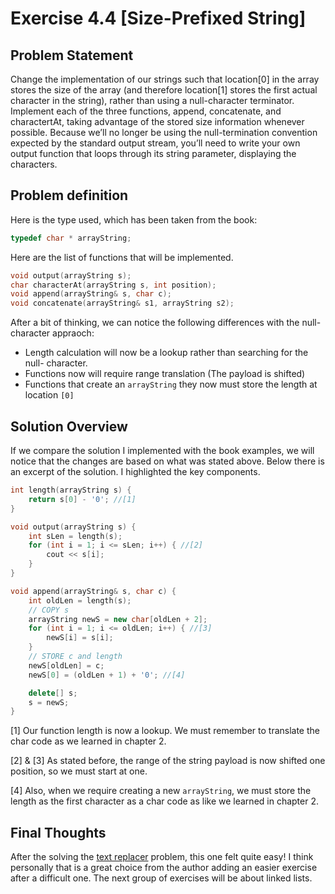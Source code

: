# Exercise 4.4 [Size-Prefixed String] <!-- TODO Add Name-->

## Problem Statement

Change the implementation of our strings such that location[0] in the array
stores the size of the array (and therefore location[1] stores the first actual
character in the string), rather than using a null-character terminator.
Implement each of the three functions, append, concatenate, and charactertAt,
taking advantage of the stored size information whenever possible. Because
we’ll no longer be using the null-termination convention expected by the
standard output stream, you’ll need to write your own output function that
loops through its string parameter, displaying the characters.

## Problem definition

Here is the type used, which has been taken from the book:

```cpp
typedef char * arrayString;
```

Here are the list of functions that will be implemented.

```cpp
void output(arrayString s);
char characterAt(arrayString s, int position);
void append(arrayString& s, char c);
void concatenate(arrayString& s1, arrayString s2);
```

After a bit of thinking, we can notice the following differences with the null-
character appraoch:

* Length calculation will now be a lookup rather than searching for the null-
character.
* Functions now will require range translation (The payload is shifted)
* Functions that create an `arrayString` they now must store the length at
location `[0]`

## Solution Overview

If we compare the solution I implemented with the book examples, we will notice
that the changes are based on what was stated above. Below there is an excerpt
of the solution. I highlighted the key components.

```cpp
int length(arrayString s) {
    return s[0] - '0'; //[1]
}

void output(arrayString s) {
    int sLen = length(s);
    for (int i = 1; i <= sLen; i++) { //[2]
        cout << s[i];
    }
}

void append(arrayString& s, char c) {
    int oldLen = length(s);   
    // COPY s
    arrayString newS = new char[oldLen + 2];
    for (int i = 1; i <= oldLen; i++) { //[3]
        newS[i] = s[i];
    }    
    // STORE c and length
    newS[oldLen] = c;
    newS[0] = (oldLen + 1) + '0'; //[4]

    delete[] s;
    s = newS;
}
```

[1] Our function length is now a lookup. We must remember to translate the char
code as we learned in chapter 2.

[2] & [3] As stated before, the range of the string payload is now shifted one
position, so we must start at one.

[4] Also, when we require creating a new `arrayString`, we must store the
length as the first character as a char code as like we learned in chapter 2.

## Final Thoughts

After the solving the [text replacer][4-3] problem, this one felt quite easy! I
think personally that is a great choice from the author adding an easier
exercise after a difficult one. The next group of exercises will be about linked
lists.

<!--Links -->
[4-3]:(https://github.com/SanzCeb/think-like-a-programmer/tree/main/exercises/chapter04/4-3)

